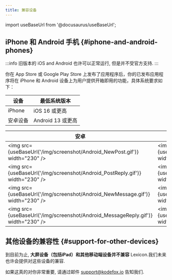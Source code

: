 ```yaml
---
title: 兼容设备
---
```


import useBaseUrl from '@docusaurus/useBaseUrl';

## iPhone 和 Android 手机 {#iphone-and-android-phones}

:::info
旧版本的 iOS and Android 也许可以正常运行, 但是并不受官方支持.
:::

你在 App Store 或 Google Play Store 上发布了应用程序后，你的已发布应用程序将在 iPhone 和 Android 设备上为用户提供开箱即用的功能，具体系统要求如下：

| 设备          | 最低系统版本           |
| --------------- | -------------------- |
| iPhone          | iOS 16 或更高     |
| 安卓设备 | Android 13 或更高 |

| 安卓                                                                          | iOS                                                                          |
| -------------------------------------------------------------------------------- | ---------------------------------------------------------------------------- |
| <img src={useBaseUrl('/img/screenshot/Android_NewPost.gif')} width="230" />      | <img src={useBaseUrl('/img/screenshot/IOS_NewPost.gif')} width="250" />      |
| <img src={useBaseUrl('/img/screenshot/Android_PostReply.gif')} width="230" />    | <img src={useBaseUrl('/img/screenshot/IOS_PostReply.gif')} width="250" />    |
| <img src={useBaseUrl('/img/screenshot/Android_NewMessage.gif')} width="230" />   | <img src={useBaseUrl('/img/screenshot/IOS_NewMessage.gif')} width="250" />   |
| <img src={useBaseUrl('/img/screenshot/Android_MessageReply.gif')} width="230" /> | <img src={useBaseUrl('/img/screenshot/IOS_MessageReply.gif')} width="250" /> |

## 其他设备的兼容性 {#support-for-other-devices}

到目前为止, **大屏设备（包括iPad）**和其他移动端设备**并不兼容** Lexicon.我们未来也许会提供对这些设备的兼容.

如果这真的对你非常重要, 请通过邮件 support@kodefox.io 告知我们.
